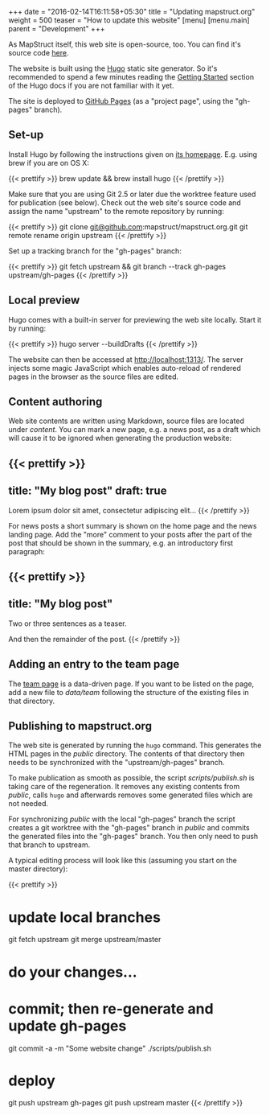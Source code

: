 +++
date = "2016-02-14T16:11:58+05:30"
title = "Updating mapstruct.org"
weight = 500
teaser = "How to update this website"
[menu]
[menu.main]
parent = "Development"
+++

As MapStruct itself, this web site is open-source, too. You can find it's source code [here](https://github.com/mapstruct/mapstruct.org).

The website is built using the [Hugo](http://gohugo.io/) static site generator. So it's recommended to spend a few minutes reading the [Getting Started](http://gohugo.io/overview/introduction/) section of the Hugo docs if you are not familiar with it yet.

The site is deployed to [GitHub Pages](https://help.github.com/categories/github-pages-basics/) (as a "project page", using the "gh-pages" branch).

## Set-up

Install Hugo by following the instructions given on [its homepage](http://gohugo.io/). E.g. using brew if you are on OS X:

{{< prettify >}}
brew update && brew install hugo
{{< /prettify >}}

Make sure that you are using Git 2.5 or later due the worktree feature used for publication (see below).
Check out the web site's source code and assign the name "upstream" to the remote repository by running:

{{< prettify >}}
git clone git@github.com:mapstruct/mapstruct.org.git
git remote rename origin upstream
{{< /prettify >}}

Set up a tracking branch for the "gh-pages" branch:

{{< prettify >}}
git fetch upstream && git branch --track gh-pages upstream/gh-pages
{{< /prettify >}}

## Local preview

Hugo comes with a built-in server for previewing the web site locally. Start it by running:

{{< prettify >}}
hugo server --buildDrafts
{{< /prettify >}}

The website can then be accessed at [http://localhost:1313/](http://localhost:1313/).
The server injects some magic JavaScript which enables auto-reload of rendered pages in the browser as the source files are edited.

## Content authoring

Web site contents are written using Markdown, source files are located under _content_. You can mark a new page, e.g. a news post, as a draft which will cause it to be ignored when generating the production website:

{{< prettify >}}
---
title: "My blog post"
draft: true
---
Lorem ipsum dolor sit amet, consectetur adipiscing elit...
{{< /prettify >}}

For news posts a short summary is shown on the home page and the news landing page. Add the "more" comment to your posts after the part of the post that should be shown in the summary, e.g. an introductory first paragraph:

{{< prettify >}}
---
title: "My blog post"
---
Two or three sentences as a teaser.

<!--more-->

And then the remainder of the post.
{{< /prettify >}}

## Adding an entry to the team page

The [team page](/development/team) is a data-driven page. If you want to be listed on the page, add a new file to _data/team_ following the structure of the existing files in that directory.

## Publishing to mapstruct.org

The web site is generated by running the `hugo` command. This generates the HTML pages in the _public_ directory. The contents of that directory then needs to be synchronized with the "upstream/gh-pages" branch.

To make publication as smooth as possible, the script _scripts/publish.sh_ is taking care of the regeneration. It removes any existing contents from _public_, calls `hugo` and afterwards removes some generated files which are not needed.

For synchronizing _public_ with the local "gh-pages" branch the script creates a git worktree with the "gh-pages" branch in _public_ and commits the generated files into the "gh-pages" branch. You then only need to push that branch to upstream.

A typical editing process will look like this (assuming you start on the master directory):

{{< prettify >}}
# update local branches
git fetch upstream
git merge upstream/master

# do your changes...

# commit; then re-generate and update gh-pages
git commit -a -m "Some website change"
./scripts/publish.sh

# deploy
git push upstream gh-pages
git push upstream master
{{< /prettify >}}
